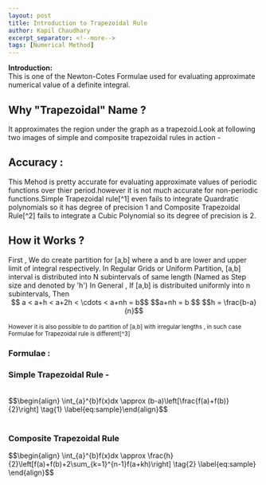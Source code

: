 ```yaml
---
layout: post
title: Introduction to Trapezoidal Rule
author: Kapil Chaudhary
excerpt_separator: <!--more-->
tags: [Numerical Method]
---
```

<div class="isa_info"><b>Introduction:</b> <br />This is one of the Newton-Cotes Formulae used for evaluating approximate numerical value of a definite integral.</div>
<!--more--><div class="divider"></div>
<h2>Why "Trapezoidal" Name ?</h2>
It approximates the region under the graph as a trapezoid.Look at following two images of simple and composite trapezoidal rules in action -
<div class="divider"></div>
<h2>Accuracy : </h2>
This Mehod is pretty accurate for evaluating approximate values of periodic functions over thier period.however it is not much accurate for non-periodic functions.Simple Trapezoidal rule[^1] even fails to integrate Quardratic polynomials so it has degree of precision 1 and  Composite Trapezoidal Rule[^2] fails to integrate a Cubic Polynomial so its degree of precision is 2.
<div class="divider"></div>
<h2> How it Works ? </h2>
First , We do create partition for [a,b] where a and b are lower and upper limit of integral respectively.
In Regular Grids or Uniform Partition, [a,b] interval is distributed into N subintervals of same length (Named as Step size and denoted by 'h')
In General , If [a,b] is distribuited uniformly into n subintervals, Then
<center>$$ a < a+h < a+2h < \cdots < a+nh = b$$
$$a+nh = b $$ $$h = \frac{b-a}{n}$$</center>
<br /><small>However it is also possible to do partition of [a,b] with irregular lengths , in such case Formulae for Trapezoidal rule is different[^3]
</small>
<h3>Formulae :</h3>
<h3>Simple Trapezoidal Rule -</h3>
<br />
$$\begin{align}
\int_{a}^{b}f(x)dx \approx (b-a)\left[\frac{f(a)+f(b)}{2}\right]
\tag{1} \label{eq:sample}\end{align}$$<br /><br />
<h3>Composite Trapezoidal Rule</h3> 
$$\begin{align}
\int_{a}^{b}f(x)dx \approx \frac{h}{2}\left[f(a)+f(b)+2\sum_{k=1}^{n-1}f(a+kh)\right]
\tag{2} \label{eq:sample}
\end{align}$$



[^1]: Simple Trapezoidal Rule
[^2]: Composite Trapezoidal Rule
[^3]: Link to [Trapezoidal Rule Nonuniform grids](/non-uniform-grid)

